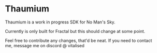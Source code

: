 # Thaumium

Thaumium is a work in progress SDK for No Man's Sky.

Currently is only built for Fractal but this should change at some point.

Feel free to contribute any changes, that'd be neat. If you need to contact me, message me on discord @ vitalised
